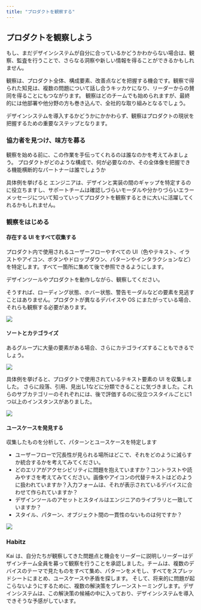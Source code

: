 ```yaml
---
title: "プロダクトを観察する"
---
```

## プロダクトを観察しよう
もし、まだデザインシステムが自分に合っているかどうかわからない場合は、観察、監査を行うことで、さらなる洞察や新しい情報を得ることができるかもしれません。

観察は、プロダクト全体、構成要素、改善点などを把握する機会です。観察で得られた知見は、複数の問題について話し合うキッカケになり、リーダーからの賛同を得ることにもつながります。
観察はどのチームでも始められますが、最終的には他部署や他分野の方も巻き込んで、全社的な取り組みとなるでしょう。

デザインシステムを導入するかどうかにかかわらず、観察はプロダクトの現状を把握するための重要なステップとなります。

### 協力者を見つけ、味方を募る
観察を始める前に、この作業を手伝ってくれるのは誰なのかを考えてみましょう。
プロダクトがどのような構成で、何が必要なのか、その全体像を把握できる機能横断的なパートナーは誰でしょうか

具体例を挙げると
エンジニアは、デザインと実装の間のギャップを特定するのに役立ちますし、サポートチームは確認しづらいモーダルや分かりづらいエラーメッセージについて知っていってプロダクトを観察するときに大いに活躍してくれるかもしれません。

### 観察をはじめる 
#### 存在する UI をすべて収集する
プロダクト内で使用されるユーザーフローやすべての UI（色やテキスト、イラストやアイコン、ボタンやドロップダウン、パターンやインタラクションなど）を特定します。すべて一箇所に集めて後で参照できるようにします。

デザインツールやプロダクトを動作しながら、観察してください。

そうすれば、ローディング状態、ホバー状態、警告モーダルなどの要素を見逃すことはありません。プロダクトが異なるデバイスや OS にまたがっている場合、それらも観察する必要があります。

![](https://storage.googleapis.com/zenn-user-upload/1beb258154d7-20230617.png)

#### ソートとカテゴライズ
あるグループに大量の要素がある場合、さらにカテゴライズすることもできるでしょう。

![](https://storage.googleapis.com/zenn-user-upload/17ff36710732-20230617.png)

具体例を挙げると、プロダクトで使用されているテキスト要素の UI を収集しました。
さらに段落、引用、見出し1などに分類できることに気づきました。これらのサブカテゴリーのそれぞれには、後で評価するのに役立つスタイルごとに1つ以上のインスタンスがありました。

![](https://storage.googleapis.com/zenn-user-upload/5622a619dc3d-20230617.png)

#### ユースケースを発見する
収集したものを分析して、パターンとユースケースを特定します

- ユーザーフローで冗長性が見られる場所はどこで、それをどのように減らすか統合するかを考えてみてください。
- どのエリアがアクセシビリティに問題を抱えていますか？コントラストや読みやすさを考えてみてください。画像やアイコンの代替テキストはどのように扱われていますか？入力フォームは、それが表示されているデバイスに合わせて作られていますか？
- デザインツールのアセットとスタイルはエンジニアのライブラリと一致していますか？ 
- スタイル、パターン、オブジェクト間の一貫性のないものは何ですか？

![](https://storage.googleapis.com/zenn-user-upload/4db11c67bff3-20230617.png)

### Habitz 
Kai は、自分たちが観察してきた問題点と機会をリーダーに説明しリーダーはデザインチーム全員を募って観察を行うことを承認しました。チームは、複数のデバイスのテーマで見たものをすべて集め、パターンをメモし、すべてをスプレッドシートにまとめ、ユースケースや矛盾を探します。
そして、将来的に問題が起こらないようにするために、複数の解決策をブレーンストーミングします。デザインシステムは、この解決策の候補の中に入っており、デザインシステムを導入できそうな予感がしています。